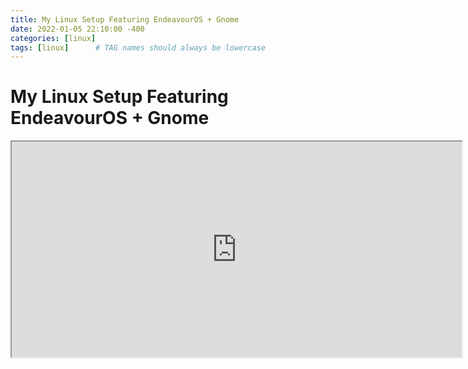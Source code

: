 ```yaml
---
title: My Linux Setup Featuring EndeavourOS + Gnome
date: 2022-01-05 22:10:00 -400
categories: [linux]
tags: [linux]      # TAG names should always be lowercase
---
```


# My Linux Setup Featuring EndeavourOS + Gnome

<iframe width="720" height="345" src="https://youtu.be/s67-FaaxJ9A">
</iframe>